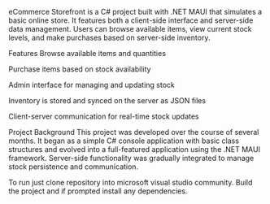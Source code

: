 eCommerce Storefront is a C# project built with .NET MAUI that simulates a basic online store.
 It features both a client-side interface and server-side data management. 
Users can browse available items, view current stock levels, and make purchases based on server-side inventory.

Features
Browse available items and quantities

Purchase items based on stock availability

Admin interface for managing and updating stock

Inventory is stored and synced on the server as JSON files

Client-server communication for real-time stock updates

Project Background
This project was developed over the course of several months. 
It began as a simple C# console application with basic class structures and evolved into a full-featured application using the .NET MAUI framework.
 Server-side functionality was gradually integrated to manage stock persistence and communication.

 To run just clone repository into microsoft visual studio community. Build the project and if prompted install any dependencies.

 
